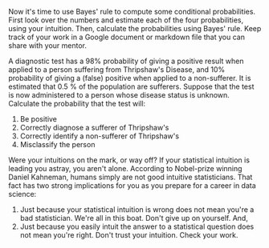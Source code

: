 Now it's time to use Bayes' rule to compute some conditional probabilities. First look over the numbers and estimate each of the four probabilities, using your intuition. Then, calculate the probabilities using Bayes' rule. Keep track of your work in a Google document or markdown file that you can share with your mentor.

A diagnostic test has a 98% probability of giving a positive result when applied to a person suffering from Thripshaw's Disease, and 10% probability of giving a (false) positive when applied to a non-sufferer. It is estimated that 0.5 % of the population are sufferers. Suppose that the test is now administered to a person whose disease status is unknown. Calculate the probability that the test will:

   1. Be positive
   2. Correctly diagnose a sufferer of Thripshaw's
   3. Correctly identify a non-sufferer of Thripshaw's
   4. Misclassify the person

Were your intuitions on the mark, or way off? If your statistical intuition is leading you astray, you aren't alone. According to Nobel-prize winning Daniel Kahneman, humans simply are not good intuitive statisticians. That fact has two strong implications for you as you prepare for a career in data science:

   1. Just because your statistical intuition is wrong does not mean you're a bad statistician. We're all in this boat. Don't give up on yourself. And,
   2. Just because you easily intuit the answer to a statistical question does not mean you're right. Don't trust your intuition. Check your work.
